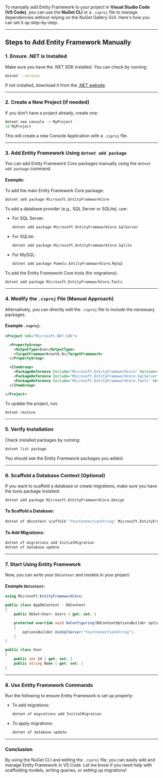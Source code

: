 To manually add Entity Framework to your project in **Visual Studio Code (VS Code)**, you can use the **NuGet CLI** or a `.csproj` file to manage dependencies without relying on the NuGet Gallery GUI. Here's how you can set it up step-by-step:

---

## **Steps to Add Entity Framework Manually**

### **1. Ensure .NET is Installed**

Make sure you have the .NET SDK installed. You can check by running:

```bash
dotnet --version
```

If not installed, download it from the [.NET website](https://dotnet.microsoft.com/download).

---

### **2. Create a New Project (if needed)**

If you don’t have a project already, create one:

```bash
dotnet new console -n MyProject
cd MyProject
```

This will create a new Console Application with a `.csproj` file.

---

### **3. Add Entity Framework Using `dotnet add package`**

You can add Entity Framework Core packages manually using the `dotnet add package` command.

#### Example:

To add the main Entity Framework Core package:

```bash
dotnet add package Microsoft.EntityFrameworkCore
```

To add a database provider (e.g., SQL Server or SQLite), use:

- For SQL Server:
    
    ```bash
    dotnet add package Microsoft.EntityFrameworkCore.SqlServer
    ```
    
- For SQLite:
    
    ```bash
    dotnet add package Microsoft.EntityFrameworkCore.Sqlite
    ```
    
- For MySQL:
    
    ```bash
    dotnet add package Pomelo.EntityFrameworkCore.MySql
    ```
    

To add the Entity Framework Core tools (for migrations):

```bash
dotnet add package Microsoft.EntityFrameworkCore.Tools
```

---

### **4. Modify the `.csproj` File (Manual Approach)**

Alternatively, you can directly edit the `.csproj` file to include the necessary packages.

#### Example `.csproj`:

```xml
<Project Sdk="Microsoft.NET.Sdk">

  <PropertyGroup>
    <OutputType>Exe</OutputType>
    <TargetFramework>net6.0</TargetFramework>
  </PropertyGroup>

  <ItemGroup>
    <PackageReference Include="Microsoft.EntityFrameworkCore" Version="7.0.0" />
    <PackageReference Include="Microsoft.EntityFrameworkCore.SqlServer" Version="7.0.0" />
    <PackageReference Include="Microsoft.EntityFrameworkCore.Tools" Version="7.0.0" />
  </ItemGroup>

</Project>
```

To update the project, run:

```bash
dotnet restore
```

---

### **5. Verify Installation**

Check installed packages by running:

```bash
dotnet list package
```

You should see the Entity Framework packages you added.

---

### **6. Scaffold a Database Context (Optional)**

If you want to scaffold a database or create migrations, make sure you have the tools package installed:

```bash
dotnet add package Microsoft.EntityFrameworkCore.Design
```

#### To Scaffold a Database:

```bash
dotnet ef dbcontext scaffold "YourConnectionString" Microsoft.EntityFrameworkCore.SqlServer
```

#### To Add Migrations:

```bash
dotnet ef migrations add InitialMigration
dotnet ef database update
```

---

### **7. Start Using Entity Framework**

Now, you can write your `DbContext` and models in your project:

#### Example `DbContext`:

```csharp
using Microsoft.EntityFrameworkCore;

public class AppDbContext : DbContext
{
    public DbSet<User> Users { get; set; }

    protected override void OnConfiguring(DbContextOptionsBuilder optionsBuilder)
    {
        optionsBuilder.UseSqlServer("YourConnectionString");
    }
}

public class User
{
    public int Id { get; set; }
    public string Name { get; set; }
}
```

---

### **8. Use Entity Framework Commands**

Run the following to ensure Entity Framework is set up properly:

- To add migrations:
    
    ```bash
    dotnet ef migrations add InitialMigration
    ```
    
- To apply migrations:
    
    ```bash
    dotnet ef database update
    ```
    

---

### **Conclusion**

By using the NuGet CLI and editing the `.csproj` file, you can easily add and manage Entity Framework in VS Code. Let me know if you need help with scaffolding models, writing queries, or setting up migrations!